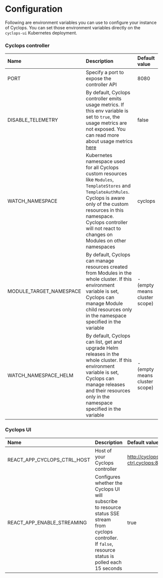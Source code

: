 # Configuration

Following are environment variables you can use to configure your instance of Cyclops. You can set those environment
variables directly on the `cyclops-ui` Kubernetes deployment.

### Cyclops controller

| Name                    | Description                                                                                                                                                                                                                                                       | Default value                 |
|:------------------------|:------------------------------------------------------------------------------------------------------------------------------------------------------------------------------------------------------------------------------------------------------------------|:------------------------------|
| PORT                    | Specify a port to expose the controller API                                                                                                                                                                                                                       | 8080                          |
| DISABLE_TELEMETRY       | By default, Cyclops controller emits usage metrics. If this env variable is set to `true`, the usage metrics are not exposed. You can read more about usage metrics [here](https://cyclops-ui.com/docs/usage_metrics/)                                            | false                         |
| WATCH_NAMESPACE         | Kubernetes namespace used for all Cyclops custom resources like `Modules`, `TemplateStores` and `TemplateAuthRules`. Cyclops is aware only of the custom resources in this namespace. Cyclops controller will not react to changes on Modules on other namespaces | cyclops                       |
| MODULE_TARGET_NAMESPACE | By default, Cyclops can manage resources created from Modules in the whole cluster. If this environment variable is set, Cyclops can manage Module child resources only in the namespace specified in the variable                                                | - (empty means cluster scope) |
| WATCH_NAMESPACE_HELM    | By default, Cyclops can list, get and upgrade Helm releases in the whole cluster. If this environment variable is set, Cyclops can manage releases and their resources only in the namespace specified in the variable                                            | - (empty means cluster scope) |

### Cyclops UI

| Name                        | Description                                                                                                                                                   | Default value                    |
|:----------------------------|:--------------------------------------------------------------------------------------------------------------------------------------------------------------|:---------------------------------|
| REACT_APP_CYCLOPS_CTRL_HOST | Host of your Cyclops controller                                                                                                                               | http://cyclops-ctrl.cyclops:8080 |
| REACT_APP_ENABLE_STREAMING  | Configures whether the Cyclops UI will subscribe to resource status SSE stream from cyclops controller. If `false`, resource status is polled each 15 seconds | true                             |
